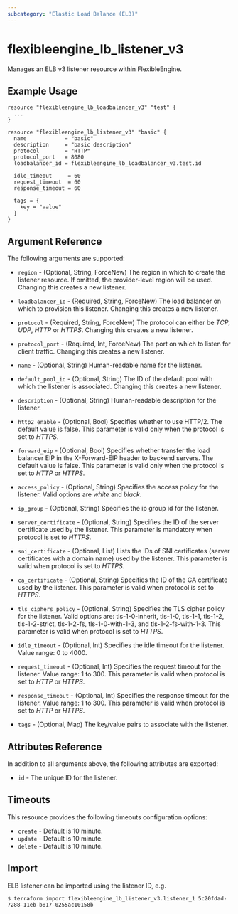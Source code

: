 ```yaml
---
subcategory: "Elastic Load Balance (ELB)"
---
```


# flexibleengine_lb_listener_v3

Manages an ELB v3 listener resource within FlexibleEngine.

## Example Usage

```hcl
resource "flexibleengine_lb_loadbalancer_v3" "test" {
  ...
}

resource "flexibleengine_lb_listener_v3" "basic" {
  name            = "basic"
  description     = "basic description"
  protocol        = "HTTP"
  protocol_port   = 8080
  loadbalancer_id = flexibleengine_lb_loadbalancer_v3.test.id

  idle_timeout     = 60
  request_timeout  = 60
  response_timeout = 60

  tags = {
    key = "value"
  }
}
```

## Argument Reference

The following arguments are supported:

* `region` - (Optional, String, ForceNew) The region in which to create the listener resource. If omitted, the
  provider-level region will be used. Changing this creates a new listener.

* `loadbalancer_id` - (Required, String, ForceNew) The load balancer on which to provision this listener. Changing this
  creates a new listener.

* `protocol` - (Required, String, ForceNew) The protocol can either be *TCP*, *UDP*, *HTTP* or *HTTPS*.
  Changing this creates a new listener.

* `protocol_port` - (Required, Int, ForceNew) The port on which to listen for client traffic. Changing this creates a
  new listener.

* `name` - (Optional, String) Human-readable name for the listener.

* `default_pool_id` - (Optional, String) The ID of the default pool with which the listener is associated. Changing this
  creates a new listener.

* `description` - (Optional, String) Human-readable description for the listener.

* `http2_enable` - (Optional, Bool) Specifies whether to use HTTP/2. The default value is false. This parameter is valid
  only when the protocol is set to *HTTPS*.

* `forward_eip` - (Optional, Bool) Specifies whether transfer the load balancer EIP in the X-Forward-EIP header to
  backend servers. The default value is false. This parameter is valid only when the protocol is set to *HTTP* or
  *HTTPS*.

* `access_policy` - (Optional, String) Specifies the access policy for the listener. Valid options are *white* and
  *black*.

* `ip_group` - (Optional, String) Specifies the ip group id for the listener.

* `server_certificate` - (Optional, String) Specifies the ID of the server certificate used by the listener.
  This parameter is mandatory when protocol is set to *HTTPS*.

* `sni_certificate` - (Optional, List) Lists the IDs of SNI certificates (server certificates with a domain name) used
  by the listener. This parameter is valid when protocol is set to *HTTPS*.

* `ca_certificate` - (Optional, String) Specifies the ID of the CA certificate used by the listener.
  This parameter is valid when protocol is set to *HTTPS*.

* `tls_ciphers_policy` - (Optional, String) Specifies the TLS cipher policy for the listener. Valid options are:
  tls-1-0-inherit, tls-1-0, tls-1-1, tls-1-2, tls-1-2-strict, tls-1-2-fs, tls-1-0-with-1-3, and tls-1-2-fs-with-1-3.
  This parameter is valid when protocol is set to *HTTPS*.

* `idle_timeout` - (Optional, Int) Specifies the idle timeout for the listener. Value range: 0 to 4000.

* `request_timeout` - (Optional, Int) Specifies the request timeout for the listener. Value range: 1 to 300.
  This parameter is valid when protocol is set to *HTTP* or *HTTPS*.

* `response_timeout` - (Optional, Int) Specifies the response timeout for the listener. Value range: 1 to 300.
  This parameter is valid when protocol is set to *HTTP* or *HTTPS*.

* `tags` - (Optional, Map) The key/value pairs to associate with the listener.

## Attributes Reference

In addition to all arguments above, the following attributes are exported:

* `id` - The unique ID for the listener.

## Timeouts

This resource provides the following timeouts configuration options:

* `create` - Default is 10 minute.
* `update` - Default is 10 minute.
* `delete` - Default is 10 minute.

## Import

ELB listener can be imported using the listener ID, e.g.

```
$ terraform import flexibleengine_lb_listener_v3.listener_1 5c20fdad-7288-11eb-b817-0255ac10158b
```
